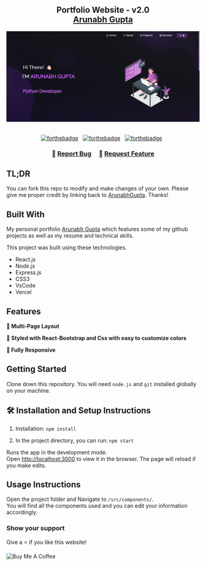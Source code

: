 <h2 align="center">
  Portfolio Website - v2.0<br/>
  <a href="https://portfolio-98duv01dh-arunabh-guptas-projects-0b0cd7a6.vercel.app/" target="_blank">Arunabh Gupta</a>
</h2>
<div align="center">
  <img alt="Demo" src="./Images/readme-img1.png" />
</div>

<br/>

<center>

[![forthebadge](https://forthebadge.com/images/badges/built-with-love.svg)](https://forthebadge.com) &nbsp;
[![forthebadge](https://forthebadge.com/images/badges/made-with-javascript.svg)](https://forthebadge.com) &nbsp;
[![forthebadge](https://forthebadge.com/images/badges/open-source.svg)](https://forthebadge.com) &nbsp;

</center>

<h3 align="center">
    🔹
    <a href="https://github.com/KumarArunabh/Portfoilio/issues">Report Bug</a> &nbsp; &nbsp;
    🔹
    <a href="https://github.com/KumarArunabh/Portfoilio/issues">Request Feature</a>
</h3>

## TL;DR

You can fork this repo to modify and make changes of your own. Please give me proper credit by linking back to [ArunabhGupta](https://github.com/KumarArunabh/Portfoilio.git). Thanks!

## Built With

My personal portfolio <a href="https://portfolio-98duv01dh-arunabh-guptas-projects-0b0cd7a6.vercel.app/" target="_blank">Arunabh Gupta</a> which features some of my github projects as well as my resume and technical skills.<br/>

This project was built using these technologies.

- React.js
- Node.js
- Express.js
- CSS3
- VsCode
- Vercel

## Features

**📖 Multi-Page Layout**

**🎨 Styled with React-Bootstrap and Css with easy to customize colors**

**📱 Fully Responsive**

## Getting Started

Clone down this repository. You will need `node.js` and `git` installed globally on your machine.

## 🛠 Installation and Setup Instructions

1. Installation: `npm install`

2. In the project directory, you can run: `npm start`

Runs the app in the development mode.\
Open [http://localhost:3000](http://localhost:3000) to view it in the browser.
The page will reload if you make edits.

## Usage Instructions

Open the project folder and Navigate to `/src/components/`. <br/>
You will find all the components used and you can edit your information accordingly.

### Show your support

Give a ⭐ if you like this website!

<a target="_blank"><img src="https://cdn.buymeacoffee.com/buttons/v2/default-violet.png" alt="Buy Me A Coffee" height= "60px" width= "217px" ></a>
